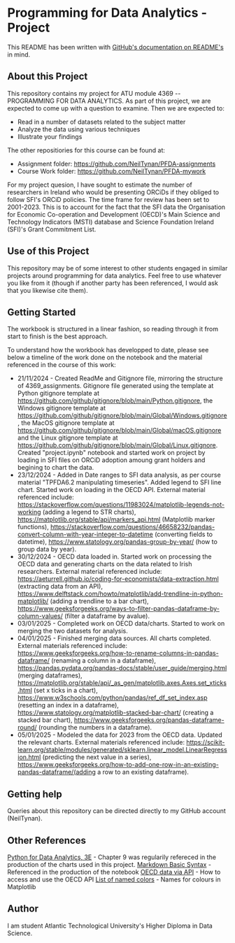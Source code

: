 # Programming for Data Analytics - Project

This README has been written with [GitHub's documentation on README's](https://docs.github.com/en/repositories/managing-your-repositorys-settings-and-features/customizing-your-repository/about-readmes) in mind.

## About this Project

This repository contains my project for ATU module 4369 -- PROGRAMMING FOR DATA ANALYTICS. As part of this project, we are expected to come up with a question to examine. Then we are expected to:
- Read in a number of datasets related to the subject matter
- Analyze the data using various techniques 
- Illustrate your findings

The other repositiories for this course can be found at:
- Assignment folder: https://github.com/NeilTynan/PFDA-assignments
- Course Work folder: https://github.com/NeilTynan/PFDA-mywork

For my project quesion, I have sought to estimate the number of researchers in Ireland who would be presenting ORCiDs if they obliged to follow SFI's ORCiD policies. The time frame for review has been set to 2001-2023. This is to account for the fact that the SFI data the Organisation for Economic Co-operation and Development (OECD)'s Main Science and Technology Indicators (MSTI) database and Science Foundation Ireland (SFI)'s Grant Commitment List.

## Use of this Project

This repository may be of some interest to other students engaged in similar projects around programming for data analytics. Feel free to use whatever you like from it (though if another party has been referenced, I would ask that you likewise cite them).

## Getting Started

The workbook is structured in a linear fashion, so reading through it from start to finish is the best approach.

To understand how the workbook has developped to date, please see below a timeline of the work done on the notebook and the material referenced in the course of this work:
- 21/11/2024 - Created ReadMe and Gitignore file, mirroring the structure of 4369_assignments. Gitignore file generated using the template at Python gitignore template at https://github.com/github/gitignore/blob/main/Python.gitignore, the Windows gitignore template at https://github.com/github/gitignore/blob/main/Global/Windows.gitignore, the MacOS gitignore template at https://github.com/github/gitignore/blob/main/Global/macOS.gitignore and the Linux gitignore template at https://github.com/github/gitignore/blob/main/Global/Linux.gitignore. Created "project.ipynb" notebook and started work on project by loading in SFI files on ORCiD adoption amoung grant holders and begining to chart the data.
- 23/12/2024 - Added in Date ranges to SFI data analysis, as per course material "TPFDA6.2 manipulating timeseries". Added legend to SFI line chart. Started work on loading in the OECD API. External material referenced include: https://stackoverflow.com/questions/11983024/matplotlib-legends-not-working (adding a legend to STR charts), https://matplotlib.org/stable/api/markers_api.html (Matplotlib marker functions), https://stackoverflow.com/questions/46658232/pandas-convert-column-with-year-integer-to-datetime (converting fields to datetime), https://www.statology.org/pandas-group-by-year/ (how to group data by year).
- 30/12/2024 - OECD data loaded in. Started work on processing the OECD data and generating charts on the data related to Irish researchers. External material referenced include: https://aeturrell.github.io/coding-for-economists/data-extraction.html (extracting data from an API), https://www.delftstack.com/howto/matplotlib/add-trendline-in-python-matplotlib/ (adding a trendline to a bar chart), https://www.geeksforgeeks.org/ways-to-filter-pandas-dataframe-by-column-values/ (filter a dataframe by avalue).
- 03/01/2025 - Completed work on OECD data/charts. Started to work on merging the two datasets for analysis.
- 04/01/2025 - Finished merging data sources. All charts completed. External materials referenced include: https://www.geeksforgeeks.org/how-to-rename-columns-in-pandas-dataframe/ (renaming a column in a dataframe), https://pandas.pydata.org/pandas-docs/stable/user_guide/merging.html (merging dataframes), https://matplotlib.org/stable/api/_as_gen/matplotlib.axes.Axes.set_xticks.html (set x ticks in a chart), https://www.w3schools.com/python/pandas/ref_df_set_index.asp (resetting an index in a dataframe), https://www.statology.org/matplotlib-stacked-bar-chart/ (creating a stacked bar chart), https://www.geeksforgeeks.org/pandas-dataframe-round/ (rounding the numbers in a dataframe).
- 05/01/2025 - Modeled the data for 2023 from the OECD data. Updated the relevant charts. External materials referenced include: https://scikit-learn.org/stable/modules/generated/sklearn.linear_model.LinearRegression.html (predicting the next value in a series), https://www.geeksforgeeks.org/how-to-add-one-row-in-an-existing-pandas-dataframe/(adding a row to an existing dataframe).

## Getting help

Queries about this repository can be directed directly to my GitHub account (NeilTynan).

## Other References

[Python for Data Analytics, 3E](https://wesmckinney.com/book/) - Chapter 9 was regularily refereced in the production of the charts used in this project.
[Markdown Basic Syntax](https://www.markdownguide.org/basic-syntax/) - Referenced in the production of the notebook 
[OECD data via API](https://www.oecd.org/en/data/insights/data-explainers/2024/09/api.html) - How to access and use the OECD API
[List of named colors](https://matplotlib.org/stable/gallery/color/named_colors.html) - Names for colours in Matplotlib


## Author

I am student Atlantic Technological University's Higher Diploma in Data Science.